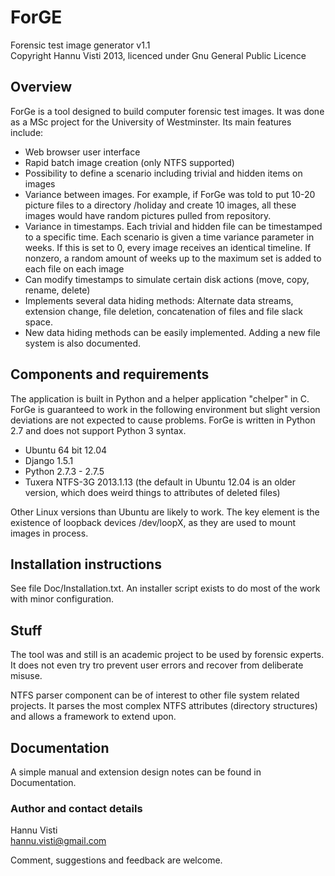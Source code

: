 # ForGE

Forensic test image generator v1.1
<br>
Copyright Hannu Visti 2013, licenced under Gnu General Public Licence

## Overview

ForGe is a tool designed to build computer forensic test images. It was done as a MSc project for 
the University of Westminster. Its main features include:

* Web browser user interface
* Rapid batch image creation (only NTFS supported)
* Possibility to define a scenario including trivial and hidden items on images
* Variance between images. For example, if ForGe was told to put 10-20 picture files to a directory /holiday and
  create 10 images, all these images would have random pictures pulled from repository.
* Variance in timestamps. Each trivial and hidden file can be timestamped to a specific time. Each scenario is
  given a time variance parameter in weeks. If this is set to 0, every image receives an identical timeline. If
  nonzero, a random amount of weeks up to the maximum set is added to each file on each image
* Can modify timestamps to simulate certain disk actions (move, copy, rename, delete)
* Implements several data hiding methods: Alternate data streams, extension change, file deletion, concatenation
  of files and file slack space. 
* New data hiding methods can be easily implemented. Adding a new file system is also documented.


## Components and requirements
The application is built in Python and a helper application "chelper" in C. ForGe is guaranteed to work in the following environment but slight version deviations are not expected to cause problems. ForGe is written in Python 2.7 and does not support Python 3 syntax.

* Ubuntu 64 bit 12.04
* Django 1.5.1
* Python 2.7.3 - 2.7.5
* Tuxera NTFS-3G 2013.1.13 (the default in Ubuntu 12.04 is an older version, which does weird things to attributes of deleted files)

Other Linux versions than Ubuntu are likely to work. The key element is the existence of loopback devices /dev/loopX, as they are used to mount images in process.

## Installation instructions
See file Doc/Installation.txt. An installer script exists to do most of the work with minor configuration. 

## Stuff
The tool was and still is an academic project to be used by forensic experts. It does not even try tro prevent user errors and recover from deliberate misuse. 

NTFS parser component can be of interest to other file system related projects. It parses the most complex NTFS attributes (directory structures) and allows a framework to extend upon. 

## Documentation
A simple manual and extension design notes can be found in Documentation. 


### Author and contact details
Hannu Visti
<br>
hannu.visti@gmail.com

Comment, suggestions and feedback are welcome. 
